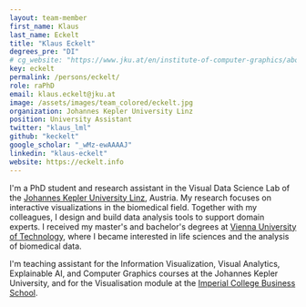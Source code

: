 ```yaml
---
layout: team-member
first_name: Klaus
last_name: Eckelt
title: "Klaus Eckelt"
degrees_pre: "DI"
# cg_website: "https://www.jku.at/en/institute-of-computer-graphics/about-us/team/klaus-eckelt/" #remove to show person directly on data-vis page
key: eckelt
permalink: /persons/eckelt/
role: raPhD
email: klaus.eckelt@jku.at
image: /assets/images/team_colored/eckelt.jpg
organization: Johannes Kepler University Linz
position: University Assistant
twitter: "klaus_lml"
github: "keckelt"
google_scholar: "_wMz-ewAAAAJ"
linkedin: "klaus-eckelt"
website: https://eckelt.info
---
```


<p>
  I'm a PhD student and research assistant in the Visual Data Science Lab of the <a href="https://www.jku.at/en/">Johannes Kepler University Linz</a>, Austria.
  My research focuses on interactive visualizations in the biomedical field. Together with my colleagues, I design and build data analysis tools to support domain experts.
  I received my master's and bachelor's degrees at <a href="https://www.tuwien.at/en/">Vienna University of Technology</a>, where I became interested in life sciences and the analysis of biomedical data.
</p>

<p>
  I'm teaching assistant for the Information Visualization, Visual Analytics, Explainable AI, and Computer Graphics courses at the Johannes Kepler University,
  and for the Visualisation module at the <a href="https://www.imperial.ac.uk/business-school/">Imperial College Business School</a>.
</p>
